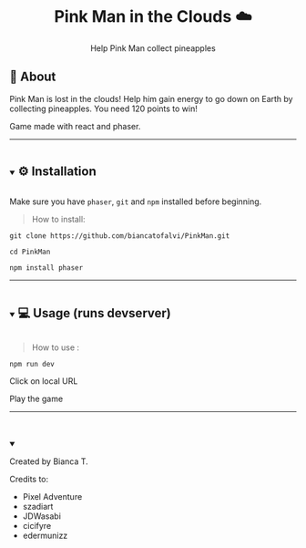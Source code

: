 
<p align="center">
  <h1 align="center">Pink Man in the Clouds ☁️</h1>
  <p align="center">
     Help Pink Man collect pineapples
  </p>
</p>

## 🚀 About

<p> Pink Man is lost in the clouds! Help him gain energy to go down on Earth by collecting pineapples. You need 120 points to win! </p>
<p> Game made with react and phaser. </p>

---

<details open="open">
  <summary><h2 style="display: inline-block"> ⚙️ Installation </h2></summary>

Make sure you have `phaser`, `git` and `npm` installed before beginning.

> How to install:

```
git clone https://github.com/biancatofalvi/PinkMan.git

cd PinkMan

npm install phaser

```

</details>

---

<details open="open">
  <summary><h2 style="display: inline-block"> 💻 Usage (runs devserver)
</h2></summary>

> How to use :

```
npm run dev

```

Click on local URL

Play the game



</details>

---

<details open="open">
  <summary><h2 style="display: inline-block">

</h2></summary>

Created by Bianca T.

Credits to:
<ul>
  <li> Pixel Adventure</li>
  <li> szadiart</li>
  <li> JDWasabi</li>
  <li> cicifyre</li>
  <li> edermunizz</li>
</ul>

</details>
